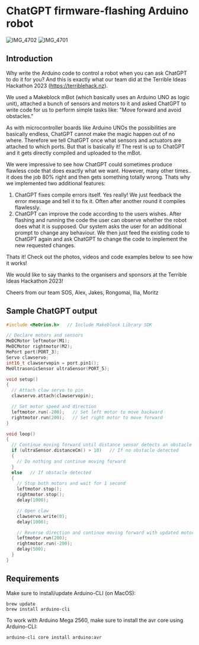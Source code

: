 # ChatGPT firmware-flashing Arduino robot
![IMG_4702](https://user-images.githubusercontent.com/2031472/224521842-18cb33e2-ca89-44d1-907d-dac636054761.jpg)
![IMG_4701](https://user-images.githubusercontent.com/2031472/224521844-2a5644e5-27d3-4708-8fd6-3fe7e24d086d.jpg)

## Introduction

Why write the Arduino code to control a robot when you can ask ChatGPT to do it for you?
And this is exactly what our team did at the Terrible Ideas Hackathon 2023 (https://terriblehack.nz). 


We used a Makeblock mBot (which basically uses an Arduino UNO as logic unit), attached a bunch of sensors and motors to it and asked ChatGPT to write code for us to perform simple tasks like: "Move forward and avoid obstacles."

As with microcontroller boards like Arduino UNOs the possibilities are basically endless, ChatGPT cannot make the magic happen out of no where. Therefore we tell ChatGPT once what sensors and actuators are attached to which ports. But that is basically it! The rest is up to ChatGPT and it gets directly compiled and uploaded to the mBot.

We were impressive to see how ChatGPT could sometimes produce flawless code that does exactly what we want. However, many other times.. it does the job 80% right and then gets something totally wrong. Thats why we implemented two additional features:

1. ChatGPT fixes compile errors itself. Yes really! We just feedback the error message and tell it to fix it. Often after another round it compiles flawlessly.
2. ChatGPT can improve the code according to the users wishes. After flashing and running the code the user can observe whether the robot does what it is supposed. Our system asks the user for an additional prompt to change any behaviour. We then just feed the existing code to ChatGPT again and ask ChatGPT to change the code to implement the new requested changes.

Thats it! Check out the photos, videos and code examples below to see how it works!


We would like to say thanks to the organisers and sponsors at the Terrible Ideas Hackathon 2023!

Cheers from our team SOS,
Alex, Jakes, Rongomai, Ilia, Moritz


## Sample ChatGPT output

```c++
#include <MeOrion.h>   // Include Makeblock Library SDK

// Declare motors and sensors
MeDCMotor leftmotor(M1);
MeDCMotor rightmotor(M2);
MePort port(PORT_3);
Servo clawservo;
int16_t clawservopin = port.pin1();
MeUltrasonicSensor ultraSensor(PORT_5);

void setup()
{
  // Attach claw servo to pin
  clawservo.attach(clawservopin);

  // Set motor speed and direction
  leftmotor.run(-200);   // Set left motor to move backward
  rightmotor.run(200);   // Set right motor to move forward
}

void loop()
{
  // Continue moving forward until distance sensor detects an obstacle
  if (ultraSensor.distanceCm() > 10)   // If no obstacle detected
  {
    // Do nothing and continue moving forward
  }
  else   // If obstacle detected
  {
    // Stop both motors and wait for 1 second
    leftmotor.stop();
    rightmotor.stop();
    delay(1000);

    // Open claw
    clawservo.write(0);
    delay(1000);

    // Reverse direction and continue moving forward with updated motor directions
    leftmotor.run(200);
    rightmotor.run(-200);
    delay(500);
  }
}
```

## Requirements

Make sure to install/update Arduino-CLI (on MacOS):

```
brew update
brew install arduino-cli
```

To work with Arduino Mega 2560, make sure to install the avr core using Arduino-CLI:

```
arduino-cli core install arduino:avr
```
